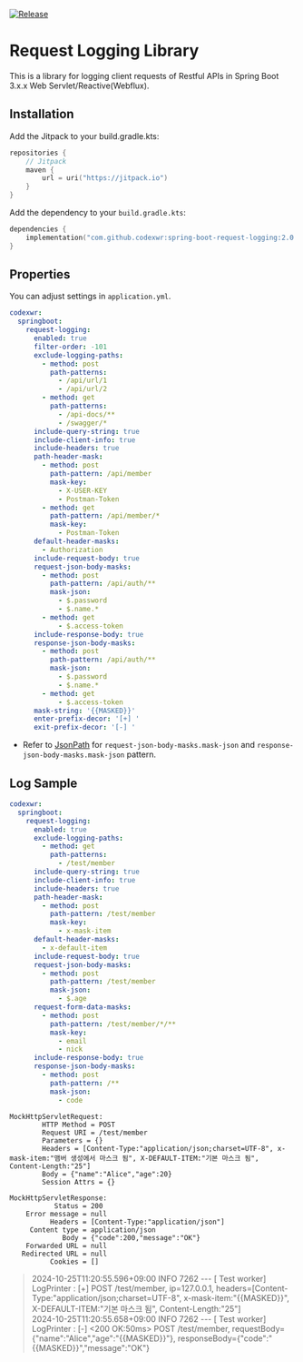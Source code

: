 [![Release](https://jitpack.io/v/codexwr/spring-boot-request-logging.svg)](https://jitpack.io/#codexwr/spring-boot-request-logging)

# Request Logging Library

This is a library for logging client requests of Restful APIs in Spring Boot 3.x.x Web Servlet/Reactive(Webflux).

## Installation

Add the Jitpack to your build.gradle.kts:

```kotlin
repositories {
    // Jitpack
    maven {
        url = uri("https://jitpack.io")
    }
}
```

Add the dependency to your `build.gradle.kts`:

```kotlin
dependencies {
    implementation("com.github.codexwr:spring-boot-request-logging:2.0.0")
}
```

## Properties

You can adjust settings in `application.yml`.

```yaml
codexwr:
  springboot:
    request-logging:
      enabled: true
      filter-order: -101
      exclude-logging-paths:
        - method: post
          path-patterns:
            - /api/url/1
            - /api/url/2
        - method: get
          path-patterns:
            - /api-docs/**
            - /swagger/*
      include-query-string: true
      include-client-info: true
      include-headers: true
      path-header-mask:
        - method: post
          path-pattern: /api/member
          mask-key:
            - X-USER-KEY
            - Postman-Token
        - method: get
          path-pattern: /api/member/*
          mask-key:
            - Postman-Token
      default-header-masks:
        - Authorization
      include-request-body: true
      request-json-body-masks:
        - method: post
          path-pattern: /api/auth/**
          mask-json:
            - $.password
            - $.name.*
        - method: get
            - $.access-token
      include-response-body: true
      response-json-body-masks:
        - method: post
          path-pattern: /api/auth/**
          mask-json:
            - $.password
            - $.name.*
        - method: get
            - $.access-token
      mask-string: '{{MASKED}}'
      enter-prefix-decor: '[+] '
      exit-prefix-decor: '[-] '


```

- Refer to [JsonPath](https://github.com/json-path/JsonPath) for `request-json-body-masks.mask-json` and
  `response-json-body-masks.mask-json` pattern.

## Log Sample

```yaml
codexwr:
  springboot:
    request-logging:
      enabled: true
      exclude-logging-paths:
        - method: get
          path-patterns:
            - /test/member
      include-query-string: true
      include-client-info: true
      include-headers: true
      path-header-mask:
        - method: post
          path-pattern: /test/member
          mask-key:
            - x-mask-item
      default-header-masks:
        - x-default-item
      include-request-body: true
      request-json-body-masks:
        - method: post
          path-pattern: /test/member
          mask-json:
            - $.age
      request-form-data-masks:
        - method: post
          path-pattern: /test/member/*/**
          mask-key:
            - email
            - nick
      include-response-body: true
      response-json-body-masks:
        - method: post
          path-pattern: /**
          mask-json:
            - code
```

```http request
MockHttpServletRequest:
        HTTP Method = POST
        Request URI = /test/member
        Parameters = {}
        Headers = [Content-Type:"application/json;charset=UTF-8", x-mask-item:"맴버 생성에서 마스크 됨", X-DEFAULT-ITEM:"기본 마스크 됨", Content-Length:"25"]
        Body = {"name":"Alice","age":20}
        Session Attrs = {}

MockHttpServletResponse:
           Status = 200
    Error message = null
          Headers = [Content-Type:"application/json"]
     Content type = application/json
             Body = {"code":200,"message":"OK"}
    Forwarded URL = null
   Redirected URL = null
          Cookies = []
```

> 2024-10-25T11:20:55.596+09:00  INFO 7262 --- [    Test worker] LogPrinter                               : [+] POST /test/member, ip=127.0.0.1, headers=[Content-Type:"application/json;charset=UTF-8", x-mask-item:"{{MASKED}}", X-DEFAULT-ITEM:"기본 마스크 됨", Content-Length:"25"]  
> 2024-10-25T11:20:55.658+09:00  INFO 7262 --- [    Test worker] LogPrinter                               : [-] <200 OK:50ms> POST /test/member, requestBody={"name":"Alice","age":"{{MASKED}}"}, responseBody={"code":"{{MASKED}}","message":"OK"}